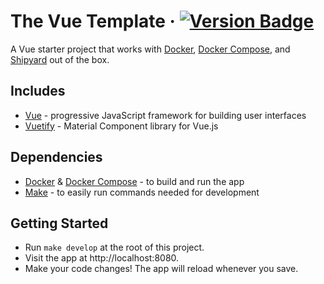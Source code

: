 # The Vue Template &middot; [![Version Badge](https://img.shields.io/badge/version-1.0.0-brightgreen)](#)

A Vue starter project that works with [Docker](https://www.docker.com/), [Docker Compose](https://docs.docker.com/compose/),
and [Shipyard](https://shipyard.build) out of the box.

## Includes

- [Vue](https://github.com/vuejs/vue) - progressive JavaScript framework for building user interfaces
- [Vuetify](https://github.com/vuetifyjs/vuetify) - Material Component library for Vue.js

## Dependencies

- [Docker](https://www.docker.com/) & [Docker Compose](https://docs.docker.com/compose/) - to build and run the app
- [Make](https://www.gnu.org/software/make/manual/make.html) - to easily run commands needed for development

## Getting Started

- Run `make develop` at the root of this project.
- Visit the app at http://localhost:8080.
- Make your code changes! The app will reload whenever you save.
